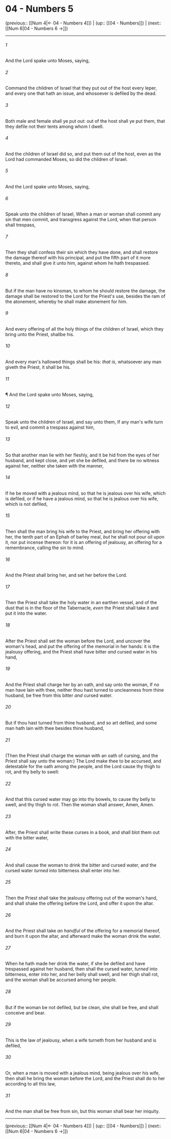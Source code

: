 # 04 - Numbers 5

(previous:: [[Num 4|← 04 - Numbers 4]]) | (up:: [[04 - Numbers]]) | (next:: [[Num 6|04 - Numbers 6 →]])

***


###### 1 
And the Lord spake unto Moses, saying, 

###### 2 
Command the children of Israel that they put out of the host every leper, and every one that hath an issue, and whosoever is defiled by the dead. 

###### 3 
Both male and female shall ye put out: out of the host shall ye put them, that they defile not their tents among whom I dwell. 

###### 4 
And the children of Israel did so, and put them out of the host, even as the Lord had commanded Moses, so did the children of Israel. 

###### 5 
And the Lord spake unto Moses, saying, 

###### 6 
Speak unto the children of Israel, When a man or woman shall commit any sin that men commit, and transgress against the Lord, when that person shall trespass, 

###### 7 
Then they shall confess their sin which they have done, and shall restore the damage thereof with his principal, and put the fifth part of it more thereto, and shall give it unto him, against whom he hath trespassed. 

###### 8 
But if the man have no kinsman, to whom he should restore the damage, the damage shall be restored to the Lord for the Priest's use, besides the ram of the atonement, whereby he shall make atonement for him. 

###### 9 
And every offering of all the holy things of the children of Israel, which they bring unto the Priest, shallbe his. 

###### 10 
And every man's hallowed things shall be his: _that is_, whatsoever any man giveth the Priest, it shall be his. 

###### 11 
¶ And the Lord spake unto Moses, saying, 

###### 12 
Speak unto the children of Israel, and say unto them, If any man's wife turn to evil, and commit a trespass against him, 

###### 13 
So that another man lie with her fleshly, and it be hid from the eyes of her husband, and kept close, and yet she be defiled, and there be no witness against her, neither she taken with the manner, 

###### 14 
If he be moved with a jealous mind, so that he is jealous over his wife, which is defiled, or if he have a jealous mind, so that he is jealous over his wife, which is not defiled, 

###### 15 
Then shall the man bring his wife to the Priest, and bring her offering with her, the tenth part of an Ephah of barley meal, _but_ he shall not pour oil upon it, nor put incense thereon: for it is an offering of jealousy, an offering for a remembrance, calling the sin to mind. 

###### 16 
And the Priest shall bring her, and set her before the Lord. 

###### 17 
Then the Priest shall take the holy water in an earthen vessel, and of the dust that is in the floor of the Tabernacle, _even_ the Priest shall take it and put it into the water. 

###### 18 
After the Priest shall set the woman before the Lord, and uncover the woman's head, and put the offering of the memorial in her hands: it is the jealousy offering, and the Priest shall have bitter _and_ cursed water in his hand, 

###### 19 
And the Priest shall charge her by an oath, and say unto the woman, If no man have lain with thee, neither thou hast turned to uncleanness from thine husband, be free from this bitter _and_ cursed water. 

###### 20 
But if thou hast turned from thine husband, and so art defiled, and some man hath lain with thee besides thine husband, 

###### 21 
(Then the Priest shall charge the woman with an oath of cursing, and the Priest shall say unto the woman:) The Lord make thee to be accursed, and detestable for the oath among the people, and the Lord cause thy thigh to rot, and thy belly to swell: 

###### 22 
And that this cursed water may go into thy bowels, to cause thy belly to swell, and thy thigh to rot. Then the woman shall answer, Amen, Amen. 

###### 23 
After, the Priest shall write these curses in a book, and shall blot them out with the bitter water, 

###### 24 
And shall cause the woman to drink the bitter and cursed water, and the cursed water _turned_ into bitterness shall enter into her. 

###### 25 
Then the Priest shall take the jealousy offering out of the woman's hand, and shall shake the offering before the Lord, and offer it upon the altar. 

###### 26 
And the Priest shall take _an handful_ of the offering for a memorial thereof, and burn it upon the altar, and afterward make the woman drink the water. 

###### 27 
When he hath made her drink the water, if she be defiled and have trespassed against her husband, then shall the cursed water, _turned_ into bitterness, enter into her, and her belly shall swell, and her thigh shall rot, and the woman shall be accursed among her people. 

###### 28 
But if the woman be not defiled, but be clean, she shall be free, and shall conceive and bear. 

###### 29 
This is the law of jealousy, when a wife turneth from her husband and is defiled, 

###### 30 
Or, when a man is moved with a jealous mind, being jealous over his wife, then shall he bring the woman before the Lord, and the Priest shall do to her according to all this law, 

###### 31 
And the man shall be free from sin, but this woman shall bear her iniquity.

***

(previous:: [[Num 4|← 04 - Numbers 4]]) | (up:: [[04 - Numbers]]) | (next:: [[Num 6|04 - Numbers 6 →]])
